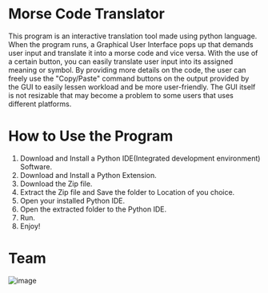 # Morse Code Translator
This program is an interactive translation tool made using python language. When the program runs, a Graphical User Interface pops up that demands user input and translate it into a morse code and vice versa.
With the use of a certain button, you can easily translate user input into its assigned meaning or symbol. By providing more details on the code, the user can freely use the "Copy/Paste" command buttons on the output provided by the GUI to easily lessen workload and be more user-friendly.
The GUI itself is not resizable that may become a problem to some users that uses different platforms.

# How to Use the Program
1. Download and Install a Python IDE(Integrated development environment) Software.
2. Download and Install a Python Extension.
3. Download the Zip file.
4. Extract the Zip file and Save the folder to Location of you choice.
5. Open your installed Python IDE.
6. Open the extracted folder to the Python IDE.
7. Run.
9. Enjoy!

# Team
![image](https://user-images.githubusercontent.com/120148727/206623559-b35c856b-8795-4fd9-84bd-e89a263ffe20.png)

